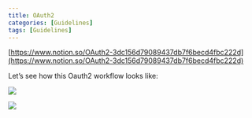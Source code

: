 ```yaml
---
title: OAuth2
categories: [Guidelines]
tags: [Guidelines]
---
```


[https://www.notion.so/OAuth2-3dc156d79089437db7f6becd4fbc222d](https://www.notion.so/OAuth2-3dc156d79089437db7f6becd4fbc222d)


Let’s see how this Oauth2 workflow looks like:


![](https://prod-files-secure.s3.us-west-2.amazonaws.com/9960fb2a-b75e-4bea-a8f9-b00925db1215/3bce41e0-99e8-4ebd-9701-e2bc9cbb79a2/Untitled.png?X-Amz-Algorithm=AWS4-HMAC-SHA256&X-Amz-Content-Sha256=UNSIGNED-PAYLOAD&X-Amz-Credential=ASIAZI2LB4664LHZ2OG6%2F20250206%2Fus-west-2%2Fs3%2Faws4_request&X-Amz-Date=20250206T202111Z&X-Amz-Expires=3600&X-Amz-Security-Token=IQoJb3JpZ2luX2VjEEsaCXVzLXdlc3QtMiJHMEUCIQCV82d6EpTu8yBf9s2vyG7rc2JkMPchd9wYFwZVo2D9eQIgN9Y0bX9vpULZQ608HH3lMsjhwDfUdzgmnjSIRLkK%2Bucq%2FwMIZBAAGgw2Mzc0MjMxODM4MDUiDDkgyBIc8z2UOype5ircA57UgfcJF%2Fov3PBHYD7Uo%2FaC4JSVdUdx%2BufsW1jOJ92MJn2Z%2BqWDRUh5hkl3ifqeqmBeHzorxEh85FtCbpsegTwlBVACGTU1IiOt%2BSqj5JSyW2dPfTm4Bt5Fq7Nrl4fft6zqVncaYkTH0U6lxyDUxK%2BJWEido%2FHsj%2FB4pBdeSyppwg0FlWeMhDSIlOnid0fKh3uXahypETs%2FZT%2F6juMHfgMCURw4c2bh7z4yWY2XestrERWIyTEqOqYxG1ZsvPZweai3EwI7IRTNXK4i2KzmOKV9sKN0RR7WlPpN%2BqlsQ%2FuhP7yPQxhWrvM7aWP2iRAYJR7LyeyzyMFkL7GuO8cOkodJxI23VWBmQHBCenap8zG0ibNBvS5hPXeJRJfYMnceVW7Wu7FzgAV1JkoS%2B3KnL0YUlX0zP%2BA5PsLOOua4sfROOQuLRXkIdmKpgOluiclek%2BZ9A%2BWdtNGFOvBP89iGeW4fVAhHGFU4Xvpwxx1L8Uq7x6zyGtGOhI161nmqcWvpSKsRkB915eKl2p13HtXfoarF%2ByNa1CTEkLp0J%2B6nNqn8AeVEzLGsaCyvWwUMvCEHMt9wK300%2BUr1VElvxQjd0dGxUQ8KOLjbaHcp9XUAZ94riLtbzPVY3WcJ3AF4MJj9k70GOqUBFHHf4m6Z1dZqfHCBMcxta%2FA7Kgt6APv1lkdWlKXNuNQmkZmaNVwurKwzJSpse43BykM0eMdLfIhzZrs%2FZWicNu0kQVyLFdxubv4PXAX6POXNkjrjljELBsmSzy4CxZpnPpJTpo4Yykt5z7uodfPVdnusaHsUX%2BdepkriJodd%2BmkcOOcS2GQ47nY%2F2dlWhC%2F6AT%2F6kUi2KnRFu5M0%2FF%2B59np%2F3Hh1&X-Amz-Signature=a42aef675d3774b165aa716aeae4f72b4c98c67e8c6a28ab9506db7dde4e103f&X-Amz-SignedHeaders=host&x-id=GetObject)


![](https://prod-files-secure.s3.us-west-2.amazonaws.com/9960fb2a-b75e-4bea-a8f9-b00925db1215/27d32b66-de43-41de-80f7-7edb81d1190f/Untitled.png?X-Amz-Algorithm=AWS4-HMAC-SHA256&X-Amz-Content-Sha256=UNSIGNED-PAYLOAD&X-Amz-Credential=ASIAZI2LB4664LHZ2OG6%2F20250206%2Fus-west-2%2Fs3%2Faws4_request&X-Amz-Date=20250206T202111Z&X-Amz-Expires=3600&X-Amz-Security-Token=IQoJb3JpZ2luX2VjEEsaCXVzLXdlc3QtMiJHMEUCIQCV82d6EpTu8yBf9s2vyG7rc2JkMPchd9wYFwZVo2D9eQIgN9Y0bX9vpULZQ608HH3lMsjhwDfUdzgmnjSIRLkK%2Bucq%2FwMIZBAAGgw2Mzc0MjMxODM4MDUiDDkgyBIc8z2UOype5ircA57UgfcJF%2Fov3PBHYD7Uo%2FaC4JSVdUdx%2BufsW1jOJ92MJn2Z%2BqWDRUh5hkl3ifqeqmBeHzorxEh85FtCbpsegTwlBVACGTU1IiOt%2BSqj5JSyW2dPfTm4Bt5Fq7Nrl4fft6zqVncaYkTH0U6lxyDUxK%2BJWEido%2FHsj%2FB4pBdeSyppwg0FlWeMhDSIlOnid0fKh3uXahypETs%2FZT%2F6juMHfgMCURw4c2bh7z4yWY2XestrERWIyTEqOqYxG1ZsvPZweai3EwI7IRTNXK4i2KzmOKV9sKN0RR7WlPpN%2BqlsQ%2FuhP7yPQxhWrvM7aWP2iRAYJR7LyeyzyMFkL7GuO8cOkodJxI23VWBmQHBCenap8zG0ibNBvS5hPXeJRJfYMnceVW7Wu7FzgAV1JkoS%2B3KnL0YUlX0zP%2BA5PsLOOua4sfROOQuLRXkIdmKpgOluiclek%2BZ9A%2BWdtNGFOvBP89iGeW4fVAhHGFU4Xvpwxx1L8Uq7x6zyGtGOhI161nmqcWvpSKsRkB915eKl2p13HtXfoarF%2ByNa1CTEkLp0J%2B6nNqn8AeVEzLGsaCyvWwUMvCEHMt9wK300%2BUr1VElvxQjd0dGxUQ8KOLjbaHcp9XUAZ94riLtbzPVY3WcJ3AF4MJj9k70GOqUBFHHf4m6Z1dZqfHCBMcxta%2FA7Kgt6APv1lkdWlKXNuNQmkZmaNVwurKwzJSpse43BykM0eMdLfIhzZrs%2FZWicNu0kQVyLFdxubv4PXAX6POXNkjrjljELBsmSzy4CxZpnPpJTpo4Yykt5z7uodfPVdnusaHsUX%2BdepkriJodd%2BmkcOOcS2GQ47nY%2F2dlWhC%2F6AT%2F6kUi2KnRFu5M0%2FF%2B59np%2F3Hh1&X-Amz-Signature=b6d620a4316f77066d0934979b15f6273ccf67508f98bde3abe055bb7063888f&X-Amz-SignedHeaders=host&x-id=GetObject)

